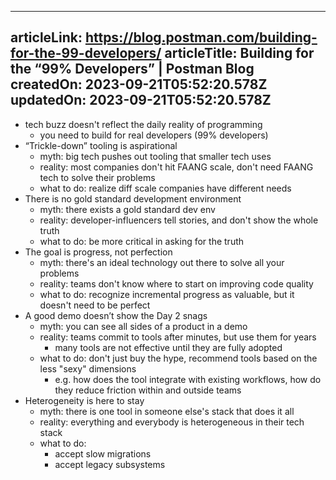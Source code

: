-----------------------
articleLink: https://blog.postman.com/building-for-the-99-developers/
articleTitle: Building for the “99% Developers” | Postman Blog
createdOn: 2023-09-21T05:52:20.578Z
updatedOn: 2023-09-21T05:52:20.578Z
-----------------------

- tech buzz doesn't reflect the daily reality of programming
  - you need to build for real developers (99% developers)
- “Trickle-down” tooling is aspirational
  - myth: big tech pushes out tooling that smaller tech uses
  - reality: most companies don't hit FAANG scale, don't need FAANG tech to solve their problems
  - what to do: realize diff scale companies have different needs
- There is no gold standard development environment
  - myth: there exists a gold standard dev env
  - reality: developer-influencers tell stories, and don't show the whole truth
  - what to do: be more critical in asking for the truth
- The goal is progress, not perfection
  - myth: there's an ideal technology out there to solve all your problems
  - reality: teams don't know where to start on improving code quality
  - what to do: recognize incremental progress as valuable, but it doesn't need to be perfect
- A good demo doesn’t show the Day 2 snags
  - myth: you can see all sides of a product in a demo
  - reality: teams commit to tools after minutes, but use them for years
    - many tools are not effective until they are fully adopted
  - what to do: don't just buy the hype, recommend tools based on the less "sexy" dimensions
    - e.g. how does the tool integrate with existing workflows, how do they reduce friction within and outside teams
- Heterogeneity is here to stay
  - myth: there is one tool in someone else's stack that does it all
  - reality: everything and everybody is heterogeneous in their tech stack
  - what to do:
    - accept slow migrations
    - accept legacy subsystems
